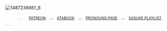 ![1487236661_8](https://github.com/user-attachments/assets/f4c6da43-7f86-4bee-ab45-909f94d16d46)

<sub>⠀⠀⠀⠀⠀𓂃⠀⠀[PATREON](https://www.patreon.com/c/shadowhokage/about) ⠀⸝⸝⠀  [ATABOOK](https://5asuke.atabook.org) ⠀⸝⸝⠀  [PRONOUNS PAGE](https://en.pronouns.page/@uchiha.sasuke) ⠀⸝⸝⠀  [SASUKE PLAYLIST](https://open.spotify.com/playlist/5cEaq9GWZoa7NOSpbAMSkM?si=33dde004a9cd4095) ⠀ 𓂃</sub>
